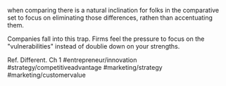 when comparing there is a natural inclination for folks in the comparative set to focus on eliminating those differences, rathen than accentuating them.

Companies fall into this trap. Firms feel the pressure to focus on the "vulnerabilities" instead of doublie down on your strengths.


Ref. Different. Ch 1
#entrepreneur/innovation #strategy/competitiveadvantage #marketing/strategy #marketing/customervalue 